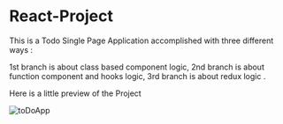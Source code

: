 # React-Project

This is a Todo Single Page Application accomplished with three different ways :

1st branch is about class based component logic,
2nd branch is about function component and hooks logic,
3rd branch is about redux logic . 

Here is a little preview of the Project 

![toDoApp](https://user-images.githubusercontent.com/88947991/178069675-37e62785-31a5-44a6-8f7c-29ce2dd0908c.png)
